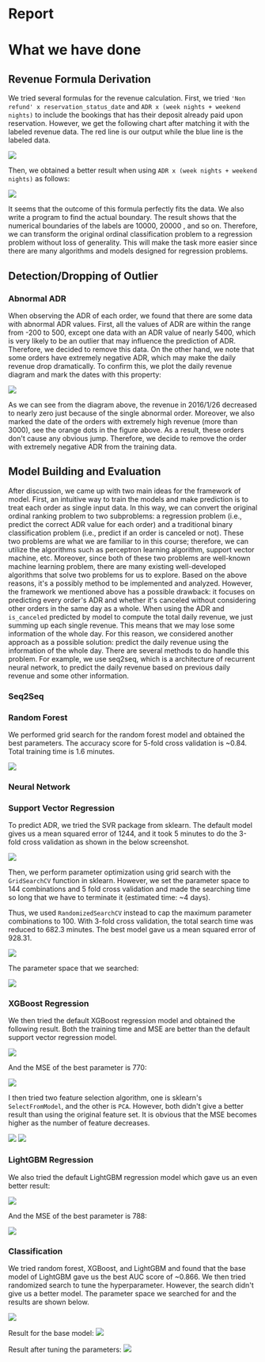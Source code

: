 # Report

# What we have done

## Revenue Formula Derivation

We tried several formulas for the revenue calculation. First, we tried `'Non refund' x reservation_status_date` and `ADR x (week nights + weekend nights)` to include the bookings that has their deposit already paid upon reservation. However, we get the following chart after matching it with the labeled revenue data. The red line is our output while the blue line is the labeled data.

![](./img/rev_formula1.png)

Then, we obtained a better result when using `ADR x (week nights + weekend nights)` as follows:

![](./img/rev_formula2.png)

It seems that the outcome of this formula perfectly fits the data. We also write a program to find the actual boundary. The result shows that the numerical boundaries of the labels are 10000, 20000 , and so on. Therefore, we can transform the original ordinal classification problem to a regression problem without loss of generality. This will make the task more easier since there are many algorithms and models designed for regression problems.

## Detection/Dropping of Outlier

### Abnormal ADR

When observing the ADR of each order, we found that there are some data with abnormal ADR values. First, all the values of ADR are within the range from -200 to 500, except one data with an ADR value of nearly 5400, which is very likely to be an outlier that may influence the prediction of ADR. Therefore, we decided to remove this data. On the other hand, we note that some orders have extremely negative ADR, which may make the daily revenue drop dramatically. To confirm this, we plot the daily revenue diagram and mark the dates with this property:

![](./img/abnormal_single_cost_plot_2016.png)

As we can see from the diagram above, the revenue in 2016/1/26 decreased to nearly zero just because of the single abnormal order. Moreover, we also marked the date of the orders with extremely high revenue (more than 3000), see the orange dots in the figure above. As a result, these orders don't cause any obvious jump. Therefore, we decide to remove the order with extremely negative ADR from the training data.

## Model Building and Evaluation

After discussion, we came up with two main ideas for the framework of model. First, an intuitive way to train the models and make prediction is to treat each order as single input data. In this way, we can convert the original ordinal ranking problem to two subproblems: a regression problem (i.e., predict the correct ADR value for each order) and a traditional binary classification problem (i.e., predict if an order is canceled or not). These two problems are what we are familiar to in this course; therefore, we can utilize the algorithms such as perceptron learning algorithm, support vector machine, etc. Moreover, since both of these two problems are well-known machine learning problem, there are many existing well-developed algorithms that solve two problems for us to explore. Based on the above reasons, it's a possibly method to be implemented and analyzed.
However, the framework we mentioned above has a possible drawback: it focuses on predicting every order's ADR and whether it's canceled without considering other orders in the same day as a whole. When using the ADR and `is_canceled` predicted by model to compute the total daily revenue, we just summing up each single revenue. This means that we may lose some information of the whole day. For this reason, we considered another approach as a possible solution: predict the daily revenue using the information of the whole day. There are several methods to do handle this problem. For example, we use seq2seq, which is a architecture of recurrent neural network, to predict the daily revenue based on previous daily revenue and some other information.

### Seq2Seq

### Random Forest

We performed grid search for the random forest model and obtained the best parameters. The accuracy score for 5-fold cross validation is ~0.84. Total training time is 1.6 minutes.

![](./img/random_forest.png)

### Neural Network

### Support Vector Regression

To predict ADR, we tried the SVR package from sklearn. The default model gives us a mean squared error of 1244, and it took 5 minutes to do the 3-fold cross validation as shown in the below screenshot.

![](./img/svr_normal.png)

Then, we perform parameter optimization using grid search with the `GridSearchCV` function in sklearn.
However, we set the parameter space to 144 combinations and 5 fold cross validation and made the searching time so long that we have to terminate it (estimated time: ~4 days).

Thus, we used `RandomizedSearchCV` instead to cap the maximum parameter combinations to 100. With 3-fold cross validation, the total search time was reduced to 682.3 minutes. The best model gave us a mean squared error of 928.31.

![](./img/svr_random_search.png)

The parameter space that we searched:

![](./img/svr_param.png)

### XGBoost Regression

We then tried the default XGBoost regression model and obtained the following result. Both the training time and MSE are better than the default support vector regression model.

![](./img/xgboost_default.png)

And the MSE of the best parameter is 770:

![](./img/xgboost_best.png)

I then tried two feature selection algorithm, one is sklearn's `SelectFromModel`, and the other is `PCA`. However, both didn't give a better result than using the original feature set. It is obvious that the MSE becomes higher as the number of feature decreases.

![](./img/SelectFromModel.png)
![](./img/pca.png)

### LightGBM Regression

We also tried the default LightGBM regression model which gave us an even better result:

![](./img/lightgbm_default.png)

And the MSE of the best parameter is 788:

![](./img/lightgbm_best.png)

### Classification

We tried random forest, XGBoost, and LightGBM and found that the base model of LightGBM gave us the best AUC score of ~0.866. We then tried randomized search to tune the hyperparameter. However, the search didn't give us a better model. The parameter space we searched for and the results are shown below.

![](./img/lightgbm_param.png)

Result for the base model:
![](./img/lightgbm_base.png)

Result after tuning the parameters:
![](./img/lightgbm_param_result.png)
